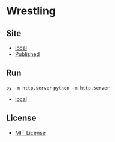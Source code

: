 # Wrestling

<!-- ![Wrestling](images/wrestling.jpg "Wrestling") -->

## Site

- [local](http://localhost:8000/)
- [Published](https://alexhedley.github.io/wrestling)

## Run

`py -m http.server`
`python -m http.server`

- [local](http://localhost:8000/)

## License

- [MIT License](LICENSE)
